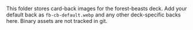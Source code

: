 This folder stores card-back images for the forest-beasts deck.
Add your default back as `fb-cb-default.webp` and any other deck-specific backs here.
Binary assets are not tracked in git.

